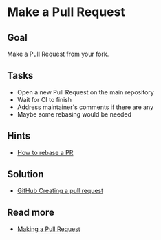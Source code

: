 Make a Pull Request
===================

Goal
----

Make a Pull Request from your fork.

Tasks
-----

* Open a new Pull Request on the main repository
* Wait for CI to finish
* Address maintainer's comments if there are any
* Maybe some rebasing would be needed 

Hints
-----

* [How to rebase a PR](https://akrabat.com/the-beginners-guide-to-rebasing-your-pr/)

Solution
--------

* [GitHub Creating a pull request](https://help.github.com/en/articles/creating-a-pull-request-from-a-fork)

Read more
---------

* [Making a Pull Request](https://www.atlassian.com/git/tutorials/making-a-pull-request)
